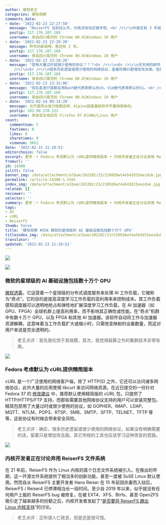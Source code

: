 ```yaml
---
author: 硬核老王
categories: 硬核观察
comments_data:
- date: '2022-02-23 22:27:58'
  message: "ReiserFS 当初这么牛，为啥没有社区接手呢。<br />\r\n作者还有 3 年就出来了（来源：solidot.org/story?sid=66625）。"
  postip: 117.176.107.169
  username: 来自四川南充的 Chrome 80.0|Windows 10 用户
- date: '2022-02-23 22:28:39'
  message: 昨年的新闻啊，那还有 2 年。
  postip: 117.176.107.169
  username: 来自四川南充的 Chrome 80.0|Windows 10 用户
- date: '2022-02-23 23:18:20'
  message: "禁用大量过时或很少使用的协议？？？<br />\r\n<br />\r\n天天用的邮件是POP3、SMTP协议吧？要与Windows共享文件得用SMB协议吧？FTP两大浏览器（Chrome、Firefox）都弃用了，SFTP不比FTP安全？<br
    />\r\n<br />\r\n很多历史遗留或很少使用的网络协议，留着的确只是增加攻击面。但是这管cURL啥事，cURL留着这些协议又不会增加攻击面。"
  postip: 117.176.107.169
  username: 来自四川南充的 Chrome 80.0|Windows 10 用户
- date: '2022-02-23 23:32:06'
  message: "现在各发行版都在用Bash替代原来默认的sh，Vim替代原来默认的Vi。<br />\r\n都是功能多的代替功能少的，Fedora咋还反向操作。"
  postip: 117.176.107.169
  username: 来自四川南充的 Chrome 80.0|Windows 10 用户
- date: '2022-02-24 09:14:20'
  message: 也不是所以发行版都这样，Alpine就是基础软件尽量用简单的。
  postip: 103.90.178.122
  username: 来自亚太地区的 Firefox 97.0|GNU/Linux 用户
count:
  commentnum: 5
  favtimes: 0
  likes: 0
  sharetimes: 0
  viewnum: 3652
date: '2022-02-23 21:10:51'
editorchoice: false
excerpt: 更多：• Fedora 考虑默认为 cURL提供精简版本 • 内核开发者正在讨论弃用 ReiserFS 文件系统
fromurl: ''
id: 14300
islctt: false
banner_img: /data/attachment/album/202202/23/210926wt4a543d15eezduk.jpg
permalink: /article-14300-1.html
index_img: /data/attachment/album/202202/23/210926wt4a543d15eezduk.jpg
related: []
reviewer: ''
selector: ''
summary: 更多：• Fedora 考虑默认为 cURL提供精简版本 • 内核开发者正在讨论弃用 ReiserFS 文件系统
tags:
- AI
- cURL
- ReiserFS
thumb: false
title: '硬核观察 #556 微软的星球级的 AI 基础设施包括数十万个 GPU'
titleindex_img: /data/attachment/album/202202/23/210926wt4a543d15eezduk.jpg
translator: ''
updated: '2022-02-23 21:10:51'
---
```


![](/data/attachment/album/202202/23/210926wt4a543d15eezduk.jpg)


![](/data/attachment/album/202202/23/210941ct8tk997fqaq8mdt.jpg)


### 微软的星球级的 AI 基础设施包括数十万个 GPU


[微软透露](https://www.theregister.com/2022/02/22/microsoft_singularity_ai_infrastructure/)，它运营着一个星球级的分布式调度服务来处理 AI 工作负载，它被称为“奇点”。它的目的是提高深度学习工作负载的高利用率来控制成本。其工作负载感知调度器可以透明地抢占和弹性地扩展深度学习工作负载，在 AI 加速器（如 GPU、FPGA）全球机群上提高利用率，而不影响其正确性或性能。在“奇点”机群中有数十万个 GPU，以及 FPGA 和其他 AI 加速器。该软件自动将工作与加速器资源解耦，这意味着当工作负载扩大或缩小时，只需改变映射的设备数量，而这对用户来说是完全透明的。



> 
> 老王点评：首先我吃惊于其规模，其次，我觉得超算之外的集群技术非常有用。
> 
> 
> 


![](/data/attachment/album/202202/23/210955l7r4rvv1tl188jv4.jpg)


### Fedora 考虑默认为 cURL提供精简版本


cURL 是一个广泛使用的网络客户端，除了 HTTP(S) 之外，它还可以访问诸多网络协议，此外大量的应用使用 libcurl 来访问网络资源。在近日提交的一份针对 Fedora 37 的 [修改建议](https://fedoraproject.org/wiki/Changes/CurlMinimal_as_Default) 中，推荐默认使用精简版的 cURL 包，只提供了 HTTP/HTTPS/FTP 支持，而那些需要其他网络协议支持的用户可以安装完整包。精简包禁用了大量过时或很少使用的协议，如 GOPHER、IMAP、LDAP、MQTT、NTLM、POP3、RTSP、SMB、SMTP、SFTP、TELNET、TFTP 等等，这些协议有时候会带来安全风险。



> 
> 老王点评：确实，很多历史遗留或很少使用的网络协议，如果没有明确需要的话，留着只是增加攻击面。其它传统的工具也应该学习这种改变的思路。
> 
> 
> 


![](/data/attachment/album/202202/23/211023pb4suuo4hqeo4uou.jpg)


### 内核开发者正在讨论弃用 ReiserFS 文件系统


在 21 年前，ReiserFS 作为 Linux 内核的首个日志文件系统被引入。在推出的早期，这一开源文件系统提供了相当多的创新功能，甚至一度被 SuSE Linux 默认使用。然而自从 ReiserFS 主要开发者 Hans Reiser 在 15 年前因杀妻而入狱后，ReiserFS / Reiser4 已停滞相当长一段时间。至少自 2019 年以来，似乎就没有任何用户上报的 ReiserFS bug 被修复。在被 EXT4、XFS、Btrfs、甚至 OpenZFS 吸引走了越来越多的份额之后，内核开发者发起了“[是否要将 ReiserFS 踢出 Linux 内核支持](https://www.phoronix.com/scan.php?page=news_item&px=ReiserFS-2022-Linux-Deprecation)”的讨论。



> 
> 老王点评：正所谓人亡政息，但是还是很可惜。
> 
> 
>